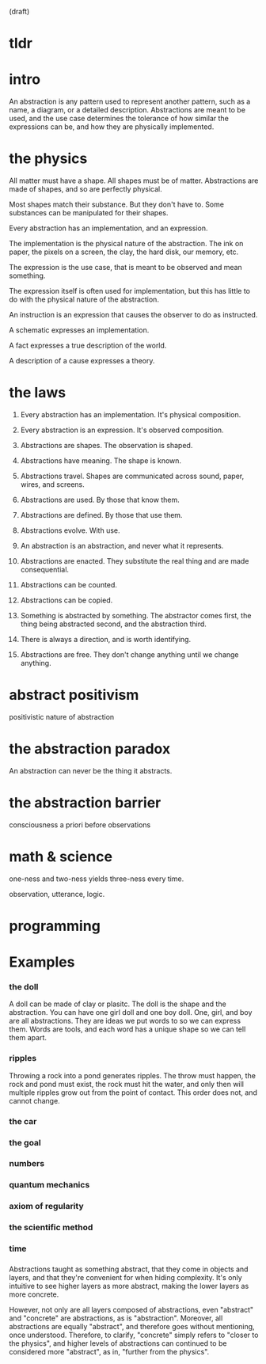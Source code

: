 (draft)

# tldr


# intro

An abstraction is any pattern used to represent another pattern, such as a name, a diagram, or a detailed description. Abstractions are meant to be used, and the use case determines the tolerance of how similar the expressions can be, and how they are physically implemented.




# the physics

All matter must have a shape. All shapes must be of matter. Abstractions are made of shapes, and so are perfectly physical.

Most shapes match their substance. But they don't have to. Some substances can be manipulated for their shapes. 

Every abstraction has an implementation, and an expression. 

The implementation is the physical nature of the abstraction. The ink on paper, the pixels on a screen, the clay, the hard disk, our memory, etc. 

The expression is the use case, that is meant to be observed and mean something.

The expression itself is often used for implementation, but this has little to do with the physical nature of the abstraction.

An instruction is an expression that causes the observer to do as instructed.

A schematic expresses an implementation.

A fact expresses a true description of the world.

A description of a cause expresses a theory.




# the laws

1. Every abstraction has an implementation. It's physical composition.

2. Every abstraction is an expression. It's observed composition.

3. Abstractions are shapes. The observation is shaped.

4. Abstractions have meaning. The shape is known.

5. Abstractions travel. Shapes are communicated across sound, paper, wires, and screens.

6. Abstractions are used. By those that know them.

7. Abstractions are defined. By those that use them.

8. Abstractions evolve. With use.

9. An abstraction is an abstraction, and never what it represents.

10. Abstractions are enacted. They substitute the real thing and are made consequential.

11. Abstractions can be counted.

12. Abstractions can be copied.

13. Something is abstracted by something. The abstractor comes first, the thing being abstracted second, and the abstraction third.

14. There is always a direction, and is worth identifying.

15. Abstractions are free. They don't change anything until we change anything.

# abstract positivism

positivistic nature of abstraction

# the abstraction paradox

An abstraction can never be the thing it abstracts.

# the abstraction barrier

consciousness
a priori
before observations

# math & science

one-ness and two-ness yields three-ness every time.

observation, utterance, logic.

# programming


# Examples

### the doll

A doll can be made of clay or plasitc. The doll is the shape and the abstraction. You can have one girl doll and one boy doll. One, girl, and boy are all abstractions. They are ideas we put words to so we can express them. Words are tools, and each word has a unique shape so we can tell them apart.

### ripples

Throwing a rock into a pond generates ripples. The throw must happen, the rock and pond must exist, the rock must hit the water, and only then will multiple ripples grow out from the point of contact. This order does not, and cannot change.

### the car

### the goal

### numbers

### quantum mechanics

### axiom of regularity

### the scientific method

### time

### 

Abstractions taught as something abstract, that they come in objects and layers, and that they're convenient for when hiding complexity. It's only intuitive to see higher layers as more abstract, making the lower layers as more concrete.

However, not only are all layers composed of abstractions, even "abstract" and "concrete" are abstractions, as is "abstraction". Moreover, all abstractions are equally "abstract", and therefore goes without mentioning, once understood. Therefore, to clarify, "concrete" simply refers to "closer to the physics", and higher levels of abstractions can continued to be considered more "abstract", as in, "further from the physics". 











